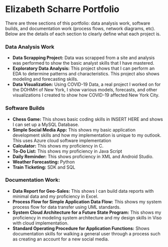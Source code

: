 # Elizabeth Scharre Portfolio
There are three sections of this portfolio: data analysis work, software builds, and documentation work (process flows, network diagrams, etc). Below are the details of each section to clearly define what each project is.

### Data Analysis Work
+ **Data Scrapping Project:** Data was scrapped from a site and analysis was performed to show the basic analyst skills that I have mastered. 
+ **Exploratory Data Analysis:** This project shows that I can perform an EDA to determine patterns and characteristics. This project also shows modeling and forecasting skills.
+ **Data Visualization:** Using COVID-19 Data, a real project I worked on for the DOHMH of New York, I show various models, forecasts, and other visualizations I created to show how COVID-19 affected New York City.

### Software Builds
+ **Chess Game:** This shows basic coding skills in INSERT HERE and shows I can set up a MySQL Database.
+ **Simple Social Media App:** This shows my basic application development skills and how my implementation is unique to my outlook. This uses Azure cloud software implementation
+ **Calculator:** This shows my proficiency in C.
+ **To-Do List:** This shows my proficiency in Java Script
+ **Daily Reminder:** This shows proficiency in XML and Android Studio.
+ **Weather Forecasting:** Python
+ **Train Ticketing:** SDK and SQL

### Documentation Work:
+ **Data Report for Geo-Sales:** This shows I can build data reports with minimal data and my proficiency in Excel.
+ **Process Flow for Simple Application Data Flow:** This shows my system process flow for data transfer using UML standards.
+ **System Cloud Architecture for a Future State Program:**  This shows my proficiency in modeling system architecture and my design skills in Viso with cloud implementation.
+ **Standard Operating Procedure for Application Functions:** Shows documentation skills for walking a general user through a process such as creating an account for a new social media. 

      
